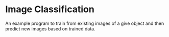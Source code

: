 # Image Classification
An example program to train from existing images of a give object and then predict new images based on trained data.

